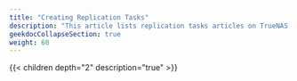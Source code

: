 ```yaml
---
title: "Creating Replication Tasks"
description: "This article lists replication tasks articles on TrueNAS CORE."
geekdocCollapseSection: true
weight: 60
---
```


{{< children depth="2" description="true" >}} 
